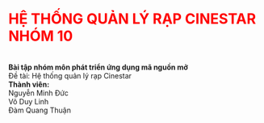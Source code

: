 <h1 style="color:red">HỆ THỐNG QUẢN LÝ RẠP CINESTAR NHÓM 10</h1><BR>
<b >Bài tập nhóm môn phát triển ứng dụng mã nguồn mở</b><br>
Đề tài: Hệ thống quản lý rạp Cinestar<br>
<b>Thành viên: </b><br>
    Nguyễn Minh Đức<br> 
    Võ Duy Linh <br>
    Đàm Quang Thuận <br>

